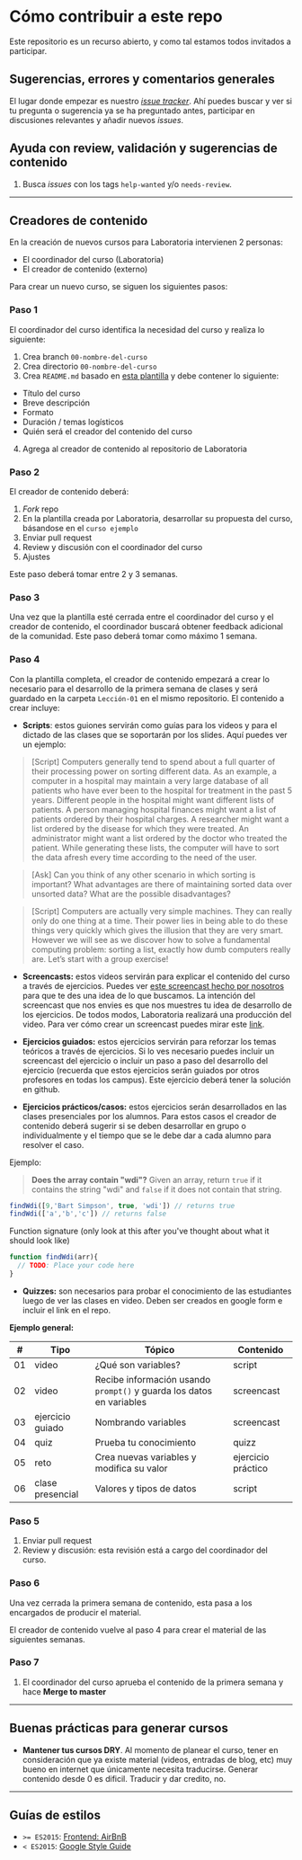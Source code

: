 # Cómo contribuir a este repo

Este repositorio es un recurso abierto, y como tal estamos todos invitados a
participar.

## Sugerencias, errores y comentarios generales

El lugar donde empezar es nuestro
[_issue tracker_](https://github.com/Laboratoria/curricula-js/issues). Ahí
puedes buscar y ver si tu pregunta o sugerencia ya se ha preguntado antes,
participar en discusiones relevantes y añadir nuevos _issues_.

## Ayuda con review, validación y sugerencias de contenido

1. Busca _issues_ con los tags `help-wanted` y/o `needs-review`.

***

## Creadores de contenido

En la creación de nuevos cursos para Laboratoria intervienen 2 personas:

- El coordinador del curso (Laboratoria)
- El creador de contenido (externo)

Para crear un nuevo curso, se siguen los siguientes pasos:

### Paso 1

El coordinador del curso identifica la necesidad del curso y realiza lo
siguiente:

1. Crea branch `00-nombre-del-curso`
2. Crea directorio `00-nombre-del-curso`
3. Crea `README.md` basado en [esta plantilla](https://github.com/Laboratoria/curricula-js/blob/master/00-template/README.md)
y debe contener lo siguiente:
  * Título del curso
  * Breve descripción
  * Formato
  * Duración / temas logísticos
  * Quién será el creador del contenido del curso
4. Agrega al creador de contenido al repositorio de Laboratoria

### Paso 2

El creador de contenido deberá:

1. _Fork_ repo
2. En la plantilla creada por Laboratoria, desarrollar su propuesta del curso,
   básandose en el `curso ejemplo`
3. Enviar pull request
4. Review y discusión con el coordinador del curso
5. Ajustes

Este paso deberá tomar entre 2 y 3 semanas.


### Paso 3

Una vez que la plantilla esté cerrada entre el coordinador del curso y el
creador de contenido, el coordinador buscará obtener feedback adicional de la
comunidad. Este paso deberá tomar como máximo 1 semana.


### Paso 4

Con la plantilla completa, el creador de contenido empezará a crear lo necesario
para el desarrollo de la primera semana de clases y será guardado en la carpeta
`Lección-01` en el mismo repositorio. El contenido a crear incluye:

* **Scripts**: estos guiones servirán como guías para los videos y para el
dictado de las clases que se soportarán por los slides. Aquí puedes ver un
ejemplo:

> [Script] Computers generally tend to spend about a full quarter of their
processing power on sorting different data. As an example, a computer in a
hospital may maintain a very large database of all patients who have ever been
to the hospital for treatment in the past 5 years. Different people in the
hospital might want different lists of patients. A person managing hospital
finances might want a list of patients ordered by their hospital charges. A
researcher might want a list ordered by the disease for which they were treated.
An administrator might want a list ordered by the doctor who treated the
patient. While generating these lists, the computer will have to sort the data
afresh every time according to the need of the user.

> [Ask] Can you think of any other scenario in which sorting is important? What
advantages are there of maintaining sorted data over unsorted data? What are the
possible disadvantages?

>[Script] Computers are actually very simple machines. They can really only do
one thing at a time. Their power lies in being able to do these things very
quickly which gives the illusion that they are very smart. However we will see
as we discover how to solve a fundamental computing problem: sorting a list,
exactly how dumb computers really are. Let’s start with a group exercise!


* **Screencasts:** estos videos servirán para explicar el contenido del curso a
través de ejercicios. Puedes ver [este screencast hecho por nosotros](https://laboratoria.wistia.com/medias/tstcuensp9)
para que te des una idea de lo que buscamos. La intención del screencast que nos
envies es que nos muestres tu idea de desarrollo de los ejercicios. De todos
modos, Laboratoria realizará una producción del video. Para ver cómo crear un
screencast puedes mirar este [link](https://learn.onemonth.com/how-to-record-your-screen-and-make-a-video-tutorial-c6d37e78cf18).

* **Ejercicios guiados:** estos ejercicios servirán para reforzar los temas
teóricos a través de ejercicios. Si lo ves necesario puedes incluir un
screencast del ejercicio o incluir un paso a paso del desarrollo del ejercicio
(recuerda que estos ejercicios serán guiados por otros profesores en todas los
campus). Este ejercicio deberá tener la solución en github.


* **Ejercicios prácticos/casos:** estos ejercicios serán desarrollados en las
clases presenciales por los alumnos. Para estos casos el creador de contenido
deberá sugerir si se deben desarrollar en grupo o individualmente y el tiempo
que se le debe dar a cada alumno para resolver el caso.

Ejemplo:

>**Does the array contain "wdi"?**
Given an array, return `true` if it contains the string "wdi" and `false` if it
does not contain that string.

```js
findWdi([9,'Bart Simpson', true, 'wdi']) // returns true
findWdi(['a','b','c']) // returns false
```

Function signature (only look at this after you've thought about what it should
look like)

```js
function findWdi(arr){
  // TODO: Place your code here
}
```
</details>


* **Quizzes:** son necesarios para probar el conocimiento de las estudiantes
luego de ver las clases en video. Deben ser creados en google form e incluir el
link en el repo.


**Ejemplo general:**

|  #  | Tipo  | Tópico | Contenido
| --- | ----- | ------ | ---------
|  01 | video | ¿Qué son variables? | script
|  02 | video | Recibe información usando `prompt()` y guarda los datos en variables | screencast
|  03 | ejercicio guiado | Nombrando variables | screencast
|  04 | quiz | Prueba tu conocimiento | quizz
|  05 | reto | Crea nuevas variables y modifica su valor | ejercicio práctico
|  06 | clase presencial | Valores y tipos de datos | script

### Paso 5

1. Enviar pull request
2. Review y discusión: esta revisión está a cargo del coordinador del curso.

### Paso 6

Una vez cerrada la primera semana de contenido, esta pasa a los encargados de
producir el material.

El creador de contenido vuelve al paso 4 para crear el material de las
siguientes semanas.


### Paso 7

1. El coordinador del curso aprueba el contenido de la primera semana y hace
**Merge to master**

***

## Buenas prácticas para generar cursos

 -  **Mantener tus cursos DRY**. Al momento de planear el curso, tener en consideración que ya existe material (videos, entradas de blog, etc) muy bueno en internet que únicamente necesita traducirse. Generar contenido desde 0 es dificil. Traducir y dar credito, no.

***

## Guías de estilos

 * `>= ES2015`: [Frontend: AirBnB](https://github.com/airbnb/javascript)
 * `< ES2015`: [Google Style Guide](https://google.github.io/styleguide/javascriptguide.xml)
